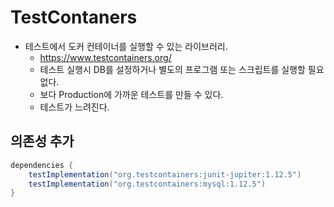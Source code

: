 # TestContaners

* 테스트에서 도커 컨테이너를 실행할 수 있는 라이브러리.
  * https://www.testcontainers.org/
  * 테스트 실행시 DB를 설정하거나 별도의 프로그램 또는 스크립트를 실행할 필요 없다.
  * 보다 Production에 가까운 테스트를 만들 수 있다.
  * 테스트가 느려진다.



## 의존성 추가

```gradle
dependencies {
    testImplementation("org.testcontainers:junit-jupiter:1.12.5")
    testImplementation("org.testcontainers:mysql:1.12.5")
}
```